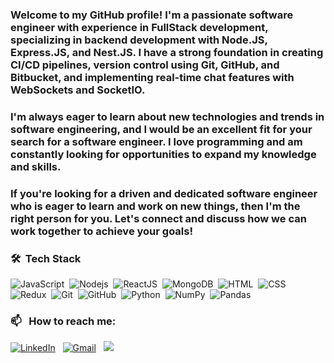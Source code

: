 ### Welcome to my GitHub profile! I'm a passionate software engineer with experience in FullStack development, specializing in backend development with Node.JS, Express.JS, and Nest.JS. I have a strong foundation in creating CI/CD pipelines, version control using Git, GitHub, and Bitbucket, and implementing real-time chat features with WebSockets and SocketIO.
### I'm always eager to learn about new technologies and trends in software engineering, and I would be an excellent fit for your search for a software engineer. I love programming and am constantly looking for opportunities to expand my knowledge and skills.
### If you're looking for a driven and dedicated software engineer who is eager to learn and work on new things, then I'm the right person for you. Let's connect and discuss how we can work together to achieve your goals!



### 🛠 &nbsp;Tech Stack
![JavaScript](https://img.shields.io/badge/-JavaScript-05122A?style=flat&logo=javascript)&nbsp;
![Nodejs](https://img.shields.io/badge/-Nodejs-43853d?style=flat-square&logo=Node.js&logoColor=white)&nbsp;
![ReactJS](https://img.shields.io/badge/-React-45b8d8?style=flat-square&logo=react&logoColor=white)&nbsp;
![MongoDB](https://img.shields.io/badge/-MongoDB-13aa52?style=flat-square&logo=mongodb&logoColor=white)&nbsp;
![HTML](https://img.shields.io/badge/-HTML-05122A?style=flat&logo=HTML5)&nbsp;
![CSS](https://img.shields.io/badge/-CSS-05122A?style=flat&logo=CSS3&logoColor=1572B6)&nbsp;
![Redux](https://img.shields.io/badge/-Redux-764ABC?style=flat-square&logo=redux&logoColor=white)&nbsp;
![Git](https://img.shields.io/badge/-Git-05122A?style=flat&logo=git)&nbsp;
![GitHub](https://img.shields.io/badge/-GitHub-05122A?style=flat&logo=github)&nbsp;
![Python](https://img.shields.io/badge/-Python-05122A?style=flat&logo=python)&nbsp;
![NumPy](https://img.shields.io/badge/numpy%20-%23013243.svg?&style=flat&logo=numpy&logoColor=white)&nbsp;
![Pandas](https://img.shields.io/badge/pandas%20-%23150458.svg?&style=flat&logo=pandas&logoColor=white)&nbsp;
### 📫 &nbsp; How to reach me:

<a href="https://www.linkedin.com/in/sahilnenwani/"><img alt="LinkedIn" src="https://img.shields.io/badge/linkedin%20-%230077B5.svg?&style=flat&logo=linkedin&logoColor=white" target="_blank"></a> &nbsp;
<a href="mailto:sk9941274@gmail.com"><img alt="Gmail" src="https://img.shields.io/badge/Gmail-D14836?style=flat&logo=gmail&logoColor=white" target="_blank"></a> &nbsp;
<a href="https://www.instagram.com/sahilnenwani/"><img src="https://img.shields.io/badge/sahilnenwani_-E4405F?style=flat&logo=Instagram&logoColor=white" target="_blank"></a> &nbsp;

